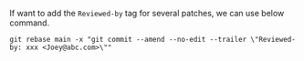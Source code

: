 If want to add the `Reviewed-by` tag for several patches, we can use below command.

```Shell
git rebase main -x "git commit --amend --no-edit --trailer \"Reviewed-by: xxx <Joey@abc.com>\""
```